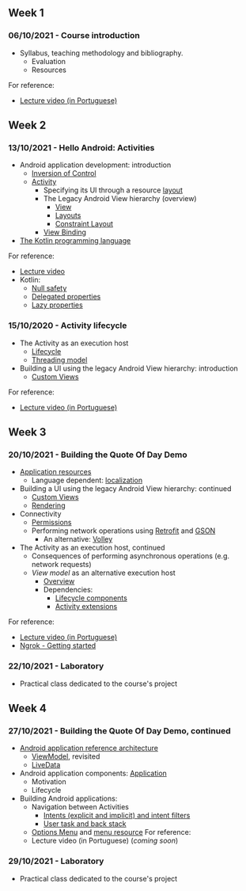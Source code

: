 
## Week 1
### 06/10/2021 - Course introduction
* Syllabus, teaching methodology and bibliography.
  * Evaluation
  * Resources

For reference:
  * [Lecture video (in Portuguese)](https://www.youtube.com/watch?v=4902iEuQSuI&list=PL8XxoCaL3dBj-9DhstfK_krmviLwfN7mX&index=1)
  
## Week 2
### 13/10/2021 - Hello Android: Activities
* Android application development: introduction
  * [Inversion of Control](https://martinfowler.com/bliki/InversionOfControl.html)
  * [Activity](https://developer.android.com/guide/components/activities/intro-activities)
    * Specifying its UI through a resource [layout](https://developer.android.com/guide/topics/resources/layout-resource)
    * The Legacy Android View hierarchy (overview)
      * [View](https://developer.android.com/reference/android/view/View)
      * [Layouts](https://developer.android.com/guide/topics/ui/declaring-layout)
      * [Constraint Layout](https://developer.android.com/training/constraint-layout/)
    * [View Binding](https://developer.android.com/topic/libraries/view-binding)
* [The Kotlin programming language](https://kotlinlang.org/docs/reference/)
  

For reference:
  * [Lecture video](https://www.youtube.com/watch?v=2o3p_yZyYv4&list=PL8XxoCaL3dBj-9DhstfK_krmviLwfN7mX&index=2)
  * Kotlin:
    * [Null safety](https://kotlinlang.org/docs/null-safety.html)
    * [Delegated properties](https://kotlinlang.org/docs/delegated-properties.html)
    * [Lazy properties](https://kotlinlang.org/docs/delegated-properties.html#lazy-properties)

### 15/10/2020 - Activity lifecycle 
* The Activity as an execution host
  * [Lifecycle](https://developer.android.com/guide/components/activities/activity-lifecycle)
  * [Threading model](https://developer.android.com/guide/components/processes-and-threads#Threads)
* Building a UI using the legacy Android View hierarchy: introduction
  * [Custom Views](https://developer.android.com/guide/topics/ui/custom-components)

For reference:
  * [Lecture video (in Portuguese)](https://www.youtube.com/watch?v=kYFLKZwwBWI&list=PL8XxoCaL3dBj-9DhstfK_krmviLwfN7mX&index=3)

## Week 3
### 20/10/2021 - Building the Quote Of Day Demo
* [Application resources](https://developer.android.com/guide/topics/resources/providing-resources)
  * Language dependent: [localization](https://developer.android.com/guide/topics/resources/localization)
* Building a UI using the legacy Android View hierarchy: continued
  * [Custom Views](https://developer.android.com/guide/topics/ui/custom-components)
  * [Rendering](https://developer.android.com/guide/topics/ui/how-android-draws)
* Connectivity
  * [Permissions](https://developer.android.com/training/basics/network-ops/connecting)
  * Performing network operations using [Retrofit](https://square.github.io/retrofit/) and [GSON](https://github.com/google/gson)
    * An alternative: [Volley](https://developer.android.com/training/volley)
* The Activity as an execution host, continued
  * Consequences of performing asynchronous operations (e.g. network requests)
  * _View model_ as an alternative execution host
    * [Overview](https://developer.android.com/topic/libraries/architecture/viewmodel)
    * Dependencies:
      * [Lifecycle components](https://developer.android.com/jetpack/androidx/releases/lifecycle#groovy)
      * [Activity extensions](https://developer.android.com/jetpack/androidx/releases/activity)

For reference:
  * [Lecture video (in Portuguese)](https://www.youtube.com/watch?v=nWJyvz70AZ4&list=PL8XxoCaL3dBj-9DhstfK_krmviLwfN7mX&index=4)
  * [Ngrok - Getting started](https://dashboard.ngrok.com/get-started/setup)

### 22/10/2021 - Laboratory
* Practical class dedicated to the course's project

## Week 4
### 27/10/2021 - Building the Quote Of Day Demo, continued
* [Android application reference architecture](https://developer.android.com/jetpack/guide)
  * [ViewModel](https://developer.android.com/topic/libraries/architecture/viewmodel), revisited
  * [LiveData](https://developer.android.com/topic/libraries/architecture/livedata)
* Android application components: [Application](https://developer.android.com/reference/android/app/Application)
  * Motivation
  * Lifecycle
* Building Android applications:
  * Navigation between Activities
    * [Intents (explicit and implicit) and intent filters](https://developer.android.com/guide/components/intents-filters)
    * [User task and back stack](https://developer.android.com/guide/components/activities/tasks-and-back-stack)
  * [Options Menu](https://developer.android.com/guide/topics/ui/menus#options-menu) and [menu resource](https://developer.android.com/guide/topics/resources/menu-resource)
For reference:
  * Lecture video (in Portuguese) (_coming soon_)

### 29/10/2021 - Laboratory
* Practical class dedicated to the course's project
